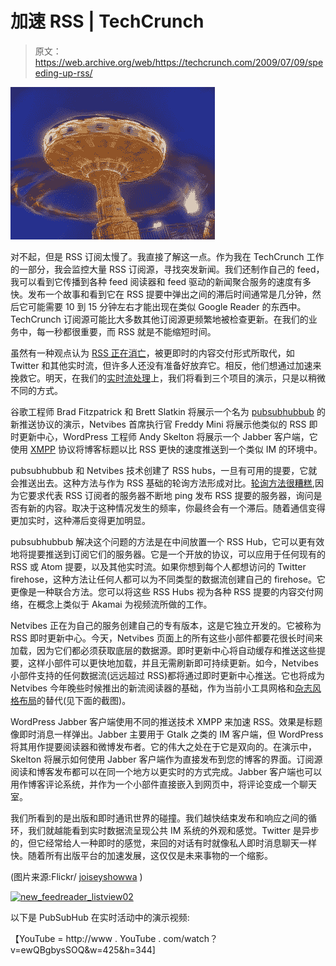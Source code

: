 # 加速 RSS | TechCrunch

> 原文：<https://web.archive.org/web/https://techcrunch.com/2009/07/09/speeding-up-rss/>

![](img/0836fa65afe4a40c317b8b15ae030b1f.png)

对不起，但是 RSS 订阅太慢了。我直接了解这一点。作为我在 TechCrunch 工作的一部分，我会监控大量 RSS 订阅源，寻找突发新闻。我们还制作自己的 feed，我可以看到它传播到各种 feed 阅读器和 feed 驱动的新闻聚合服务的速度有多快。发布一个故事和看到它在 RSS 提要中弹出之间的滞后时间通常是几分钟，然后它可能需要 10 到 15 分钟左右才能出现在类似 Google Reader 的东西中。TechCrunch 订阅源可能比大多数其他订阅源更频繁地被检查更新。在我们的业务中，每一秒都很重要，而 RSS 就是不能缩短时间。

虽然有一种观点认为 [RSS 正在消亡](https://web.archive.org/web/20230321184140/http://www.techcrunchit.com/2009/05/05/rest-in-peace-rss/)，被更即时的内容交付形式所取代，如 Twitter 和其他实时流，但许多人还没有准备好放弃它。相反，他们想通过加速来挽救它。明天，在我们的[实时流处理](https://web.archive.org/web/20230321184140/https://techcrunch.com/2009/07/08/win-a-ticket-to-the-real-time-stream-crunchup-this-friday/)上，我们将看到三个项目的演示，只是以稍微不同的方式。

谷歌工程师 Brad Fitzpatrick 和 Brett Slatkin 将展示一个名为 [pubsubhubbub](https://web.archive.org/web/20230321184140/http://code.google.com/p/pubsubhubbub/) 的新推送协议的演示，Netvibes 首席执行官 Freddy Mini 将展示他类似的 RSS 即时更新中心，WordPress 工程师 Andy Skelton 将展示一个 Jabber 客户端，它使用 [XMPP](https://web.archive.org/web/20230321184140/http://xmpp.org/) 协议将博客标题以比 RSS 更快的速度推送到一个类似 IM 的环境中。

pubsubhubbub 和 Netvibes 技术创建了 RSS hubs，一旦有可用的提要，它就会推送出去。这种方法与作为 RSS 基础的轮询方法形成对比。[轮询方法很糟糕](https://web.archive.org/web/20230321184140/http://code.google.com/p/pubsubhubbub/wiki/WhyPollingSucks),因为它要求代表 RSS 订阅者的服务器不断地 ping 发布 RSS 提要的服务器，询问是否有新的内容。取决于这种情况发生的频率，你最终会有一个滞后。随着通信变得更加实时，这种滞后变得更加明显。

pubsubhubbub 解决这个问题的方法是在中间放置一个 RSS Hub，它可以更有效地将提要推送到订阅它们的服务器。它是一个开放的协议，可以应用于任何现有的 RSS 或 Atom 提要，以及其他实时流。如果你想到每个人都想访问的 Twitter firehose，这种方法让任何人都可以为不同类型的数据流创建自己的 firehose。它更像是一种联合方法。您可以将这些 RSS Hubs 视为各种 RSS 提要的内容交付网络，在概念上类似于 Akamai 为视频流所做的工作。

Netvibes 正在为自己的服务创建自己的专有版本，这是它独立开发的。它被称为 RSS 即时更新中心。今天，Netvibes 页面上的所有这些小部件都要花很长时间来加载，因为它们都必须获取底层的数据源。即时更新中心将自动缓存和推送这些提要，这样小部件可以更快地加载，并且无需刷新即可持续更新。如今，Netvibes 小部件支持的任何数据流(远远超过 RSS)都将通过即时更新中心推送。它也将成为 Netvibes 今年晚些时候推出的新流阅读器的基础，作为当前小工具网格和[杂志风格布局](https://web.archive.org/web/20230321184140/https://techcrunch.com/2008/12/08/netvibes-adds-slick-magazine-layout-options-supports-opensocial/)的替代(见下面的截图)。

WordPress Jabber 客户端使用不同的推送技术 XMPP 来加速 RSS。效果是标题像即时消息一样弹出。Jabber 主要用于 Gtalk 之类的 IM 客户端，但 WordPress 将其用作提要阅读器和微博发布者。它的伟大之处在于它是双向的。在演示中，Skelton 将展示如何使用 Jabber 客户端作为直接发布到您的博客的界面。订阅源阅读和博客发布都可以在同一个地方以更实时的方式完成。Jabber 客户端也可以用作博客评论系统，并作为一个小部件直接嵌入到网页中，将评论变成一个聊天室。

我们所看到的是出版和即时通讯世界的碰撞。我们越快结束发布和响应之间的循环，我们就越能看到实时数据流呈现公共 IM 系统的外观和感觉。Twitter 是异步的，但它经常给人一种即时的感觉，来回的对话有时就像私人即时消息聊天一样快。随着所有出版平台的加速发展，这仅仅是未来事物的一个缩影。

(图片来源:Flickr/ [joiseyshowwa](https://web.archive.org/web/20230321184140/http://www.flickr.com/photos/joiseyshowaa/2760573261/) )

[![new_feedreader_listview02](img/a80d0f3dbb2cacf77c8dca7ea34a4346.png "new_feedreader_listview02")](https://web.archive.org/web/20230321184140/https://techcrunch.com/wp-content/uploads/2009/07/new_feedreader_listview02.png)

以下是 PubSubHub 在实时活动中的演示视频:

【YouTube = http://www . YouTube . com/watch？v=ewQBgbysSOQ&w=425&h=344]